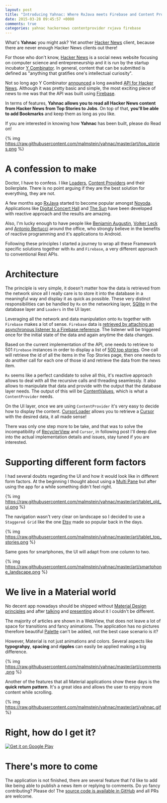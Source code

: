 ```yaml
---
layout: post
title: "Introducing Yahnac: Where RxJava meets Firebase and Content Providers"
date: 2015-03-28 09:45:57 +0000
comments: true
categories: yahnac hackernews contentprovider rxjava firebase
---
```


What's **Yahnac** you might ask? Yet another [Hacker News](https://news.ycombinator.com/) client, because there are never enough Hacker News clients out there!

For those who don't know, [Hacker News](https://news.ycombinator.com/) is a social news website focusing on computer science and entrepreneurship and it is run by the startup incubator [Y Combinator](https://www.ycombinator.com/). In general, content that can be submitted is defined as "anything that gratifies one's intellectual curiosity".

Not so long ago Y Combinator [announced](http://blog.ycombinator.com/hacker-news-api) a long awaited [API for Hacker News](https://github.com/HackerNews/API). Although it was pretty basic and simple, the most exciting piece of news to me was that the API was built using [Firebase](https://www.firebase.com/).

In terms of features, **Yahnac allows you to read all Hacker News content from Hacker News from Top Stories to Jobs**. On top of that, **you'll be able to add Bookmarks** and keep them as long as you like.

If you are interested in knowing how **Yahnac** has been built, please do Read on!

{% img https://raw.githubusercontent.com/malmstein/yahnac/master/art/top_stories.png %}

<!-- more -->

# A confession to make

Doctor, I have to confess. I like [Loaders](http://developer.android.com/guide/components/loaders.html), [Content Providers](http://developer.android.com/guide/topics/providers/content-providers.html) and their boilerplate. There is no point arguing if they are the best solution for everything, they are not.

A few months ago [RxJava](https://github.com/ReactiveX/RxJava) started to become popular amongst [Novoda](http://novoda.com/). Applications like [Digital Concert Hall](https://play.google.com/store/apps/details?id=com.novoda.dch) and [The Sun](https://play.google.com/store/apps/details?id=uk.co.thesun.mobile) have been developed with reactive approach and the results are amazing.

Also, I'm lucky enough to have people like [Benjamin Augustin](http://uk.droidcon.com/2014/sessions/rx-fy-all-the-things/), [Volker Leck](https://twitter.com/devisnik) and [Antonio Bertucci](https://twitter.com/mr_archano) around the office, who strongly believe in the benefits of reactive programming and it's applications to Android.

Following these principles I started a journey to wrap all these Framework specific solutions together with `Rx` and `Firebase`, a very different approach to conventional Rest APIs.

# Architecture

The principle is very simple, it doesn't matter how the data is retrieved from the network since all I really care is to store it into the database in a meaningful way and display it as quick as possible. These very distinct responsibilities can be handled by `Rx` on the networking layer, [SQlite](https://www.sqlite.org/) in the database layer and `Loaders` in the UI layer.

Leveraging all the network and data manipulation onto `Rx` together with `Firebase` makes a lot of sense. `Firebase` data is [retrieved by attaching an asynchronous listener to a Firebase reference](https://www.firebase.com/docs/android/guide/retrieving-data.html). The listener will be triggered once for the initial state of the data and again anytime the data changes.

Based on the current implementation of the API, one needs to retrieve to 501 `Firebase` instances in order to display a list of [500 top stories](https://github.com/HackerNews/API#new-and-top-stories). One call will retrieve the id of all the items in the Top Stories page, then one needs to do another call for each one of those id and retrieve the data from the news item.

`Rx` seems like a perfect candidate to solve all this, it's reactive approach allows to deal with all the recursive calls and threading seamlessly. It also allows to manipulate that data and provide with the output that the database layer needs. The output of this will be [ContentValues](http://developer.android.com/reference/android/content/ContentValues.html), which is what a `ContentProvider` needs.

On the UI layer, once we are using `ContentProvider` it's very easy to decide how to display the content. [CursorLoader](http://developer.android.com/reference/android/content/CursorLoader.html) allows you to retrieve a [Cursor](http://developer.android.com/reference/android/database/Cursor.html) with the desired data, it all made sense!

There was only one step more to be take, and that was to solve the incompatibility of [RecyclerView](https://developer.android.com/reference/android/support/v7/widget/RecyclerView.html) and `Cursor`, in following post I'll deep dive into the actual implementation details and issues, stay tuned if you are interested.

# Supporting different form factors

I had several doubts regarding the UI and how it would look like in different form factors. At the beginning I thought about using a [Multi Pane](http://developer.android.com/design/patterns/multi-pane-layouts.html) but after using the app for a while something didn't feel right.

{% img https://raw.githubusercontent.com/malmstein/yahnac/master/art/tablet_old_ui.png %}

The navigation wasn't very clear on landscape so I decided to use a `Staggered Grid` like the one [Etsy](https://codeascraft.com/) made so popular back in the days.

{% img https://raw.githubusercontent.com/malmstein/yahnac/master/art/tablet_top_stories.png %}

Same goes for smartphones, the UI will adapt from one column to two.

{% img https://raw.githubusercontent.com/malmstein/yahnac/master/art/smartphone_landscape.png %}

# We live in a Material world

No decent app nowadays should be shipped without [Material Design principles](http://www.google.com/design/spec/material-design/introduction.html) and after [talking](https://speakerdeck.com/malmstein/what-material-design-means-to-android) and [presenting](https://speakerdeck.com/malmstein/material-animations) about it I couldn't be different.

The majority of articles are shown in a WebView, that does not leave a lot of space for transitions and fancy animations. The application has no pictures therefore beautiful [Palette](https://developer.android.com/reference/android/support/v7/graphics/Palette.html) can't be added, not the best case scenario is it?

However, Material is not just animations and colors. Several aspects like **typograhpy**, **spacing** and **ripples** can easily be applied making a big difference.

{% img https://raw.githubusercontent.com/malmstein/yahnac/master/art/comments.png %}

Another of the features that all Material applications show these days is the **quick return pattern**. It's a great idea and allows the user to enjoy more content while scrolling.

{% img https://raw.githubusercontent.com/malmstein/yahnac/master/art/yahnac.gif %}

# Right, how do I get it?

[![Get it on Google Play](https://raw.githubusercontent.com/malmstein/yahnac/master/art/play.png)][1]

# There's more to come

The application is not finished, there are several feature that I'd like to add like being able to publish a news item or replying to comments. Do yo fancy contributing? Please do! The [source code is available in GitHub](https://github.com/malmstein/yahnac) and all PRs are welcome.

[1]: https://play.google.com/store/apps/details?id=com.malmstein.yahnac
